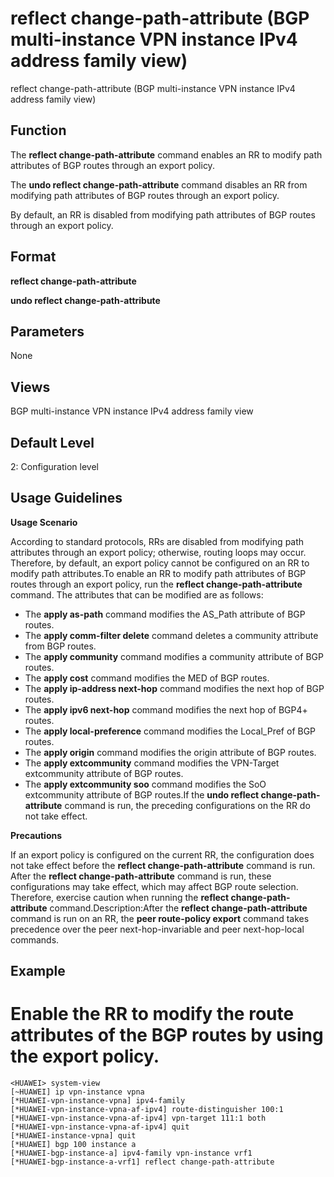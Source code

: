 reflect change-path-attribute (BGP multi-instance VPN instance IPv4 address family view)
========================================================================================

reflect change-path-attribute (BGP multi-instance VPN instance IPv4 address family view)

Function
--------



The **reflect change-path-attribute** command enables an RR to modify path attributes of BGP routes through an export policy.

The **undo reflect change-path-attribute** command disables an RR from modifying path attributes of BGP routes through an export policy.



By default, an RR is disabled from modifying path attributes of BGP routes through an export policy.


Format
------

**reflect change-path-attribute**

**undo reflect change-path-attribute**


Parameters
----------

None

Views
-----

BGP multi-instance VPN instance IPv4 address family view


Default Level
-------------

2: Configuration level


Usage Guidelines
----------------

**Usage Scenario**

According to standard protocols, RRs are disabled from modifying path attributes through an export policy; otherwise, routing loops may occur. Therefore, by default, an export policy cannot be configured on an RR to modify path attributes.To enable an RR to modify path attributes of BGP routes through an export policy, run the **reflect change-path-attribute** command. The attributes that can be modified are as follows:

* The **apply as-path** command modifies the AS\_Path attribute of BGP routes.
* The **apply comm-filter delete** command deletes a community attribute from BGP routes.
* The **apply community** command modifies a community attribute of BGP routes.
* The **apply cost** command modifies the MED of BGP routes.
* The **apply ip-address next-hop** command modifies the next hop of BGP routes.
* The **apply ipv6 next-hop** command modifies the next hop of BGP4+ routes.
* The **apply local-preference** command modifies the Local\_Pref of BGP routes.
* The **apply origin** command modifies the origin attribute of BGP routes.
* The **apply extcommunity** command modifies the VPN-Target extcommunity attribute of BGP routes.
* The **apply extcommunity soo** command modifies the SoO extcommunity attribute of BGP routes.If the **undo reflect change-path-attribute** command is run, the preceding configurations on the RR do not take effect.

**Precautions**



If an export policy is configured on the current RR, the configuration does not take effect before the **reflect change-path-attribute** command is run. After the **reflect change-path-attribute** command is run, these configurations may take effect, which may affect BGP route selection. Therefore, exercise caution when running the **reflect change-path-attribute** command.Description:After the **reflect change-path-attribute** command is run on an RR, the **peer route-policy export** command takes precedence over the peer next-hop-invariable and peer next-hop-local commands.




Example
-------

# Enable the RR to modify the route attributes of the BGP routes by using the export policy.
```
<HUAWEI> system-view
[~HUAWEI] ip vpn-instance vpna
[*HUAWEI-vpn-instance-vpna] ipv4-family
[*HUAWEI-vpn-instance-vpna-af-ipv4] route-distinguisher 100:1
[*HUAWEI-vpn-instance-vpna-af-ipv4] vpn-target 111:1 both
[*HUAWEI-vpn-instance-vpna-af-ipv4] quit
[*HUAWEI-instance-vpna] quit
[*HUAWEI] bgp 100 instance a
[*HUAWEI-bgp-instance-a] ipv4-family vpn-instance vrf1
[*HUAWEI-bgp-instance-a-vrf1] reflect change-path-attribute

```